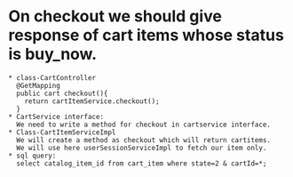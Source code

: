 # On checkout we should give response of cart items whose status is buy_now. 
```
* class-CartController
  @GetMapping
  public cart checkout(){
    return cartItemService.checkout();
  }
* CartService interface:
  We need to write a method for checkout in cartservice interface.
* Class-CartItemServiceImpl
  We will create a method as checkout which will return cartitems.
  We will use here userSessionServiceImpl to fetch our item only.
* sql query:
  select catalog_item_id from cart_item where state=2 & cartId=*;
```
